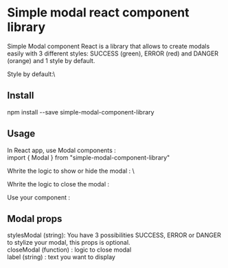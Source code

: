 # Simple modal react component library
Simple Modal component React is a library that allows to create modals easily with 3 different styles: SUCCESS (green), ERROR (red) and DANGER (orange) and 1 style by default.



 Style by default:\
 


## Install
npm install --save simple-modal-component-library 

## Usage

In React app, use Modal components : \
import  { Modal } from "simple-modal-component-library"

Whrite the logic to show or hide the modal : \ 


 

 Whrite the logic to close the modal : 

  

 Use your component :  

 ## Modal props 
 stylesModal (string): You have 3 possibilities SUCCESS, ERROR or DANGER to stylize  your modal, this props is optional. \
 closeModal (function) : logic to close modal \
 label (string) : text you want to display 




